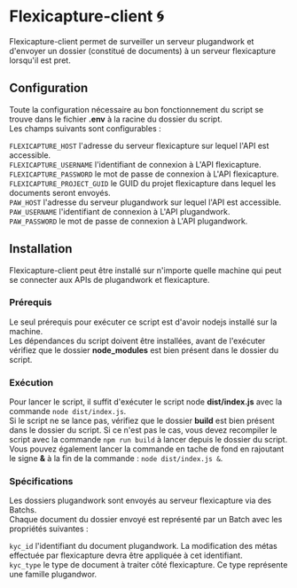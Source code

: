 # Flexicapture-client 🌀

Flexicapture-client permet de surveiller un serveur plugandwork et d'envoyer un dossier (constitué de documents) à un serveur flexicapture lorsqu'il est pret.

## Configuration

Toute la configuration nécessaire au bon fonctionnement du script se trouve dans le fichier **.env** à la racine du dossier du script.<br/>
Les champs suivants sont configurables :<br/>

`FLEXICAPTURE_HOST` l'adresse du serveur flexicapture sur lequel l'API est accessible.<br/>
`FLEXICAPTURE_USERNAME` l'identifiant de connexion à L'API flexicapture.<br/>
`FLEXICAPTURE_PASSWORD` le mot de passe de connexion à L'API flexicapture.<br/>
`FLEXICAPTURE_PROJECT_GUID` le GUID du projet flexicapture dans lequel les documents seront envoyés.<br/>
`PAW_HOST` l'adresse du serveur plugandwork sur lequel l'API est accessible.<br/>
`PAW_USERNAME` l'identifiant de connexion à L'API plugandwork.<br/>
`PAW_PASSWORD` le mot de passe de connexion à L'API plugandwork.<br/>

## Installation

Flexicapture-client peut être installé sur n'importe quelle machine qui peut se connecter aux APIs de plugandwork et flexicapture.<br/>

### Prérequis

Le seul prérequis pour exécuter ce script est d'avoir nodejs installé sur la machine.<br/>
Les dépendances du script doivent être installées, avant de l'exécuter vérifiez que le dossier **node_modules** est bien présent dans le dossier du script.

### Exécution

Pour lancer le script, il suffit d'exécuter le script node **dist/index.js** avec la commande `node dist/index.js`.<br/>
Si le script ne se lance pas, vérifiez que le dossier **build** est bien présent dans le dossier du script.
Si ce n'est pas le cas, vous devez recompiler le script avec la commande `npm run build` à lancer depuis le dossier du script.<br/>
Vous pouvez également lancer la commande en tache de fond en rajoutant le signe **&** à la fin de la commande : `node dist/index.js &`.

### Spécifications

Les dossiers plugandwork sont envoyés au serveur flexicapture via des Batchs.<br/>
Chaque document du dossier envoyé est représenté par un Batch avec les propriétés suivantes :<br/>

`kyc_id` l'identifiant du document plugandwork. La modification des métas effectuée par flexicapture devra être appliquée à cet identifiant.<br/>
`kyc_type` le type de document à traiter côté flexicapture. Ce type représente une famille plugandwor.<br/>